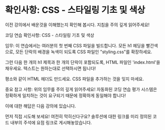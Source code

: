 # 확인사항: CSS - 스타일링 기초 및 색상

이전 강의에서 배운것을 이해했는지 확인해 봅시다. 지침을 주의 깊게 읽어주세요!

코딩 연습 확인사항: CSS - 스타일링 기초 및 색상

임무: 이 연습에서는 여러분의 첫 번째 CSS 파일을 빌드합니다. 모든 h1 헤딩을 빨간색으로, 모든 단락의 배경을 녹색이 되도록 CSS 파일인 "styling.css"를 확장하세요.

그런 다음 한 개의 h1 제목과 한 개의 단락이 포함되도록, HTML 파일인 'index.html'을 채우세요. 텍스트는 원하는대로 선택하시면 됩니다!

평소와 같이 HTML 헤더도 만드세요. CSS 파일을 추가하는 것을 잊지 마세요.

중요 참고 사항: 위의 임무를 주의 깊게 읽어주세요! 자동화된 코딩 연습 평가 시스템은 정확하게 일치하는 것이 요구되기 때문에 정확하게 동일해야 합니다!

이에 대한 해답은 다음 강의에 있습니다.

먼저 직접 시도해 보세요! 여전히 막히신다구요? 솔루션에 대한 링크를 미리 정의된 코드 내부의 주석에 요점 링크로 게시해놓았습니다.
